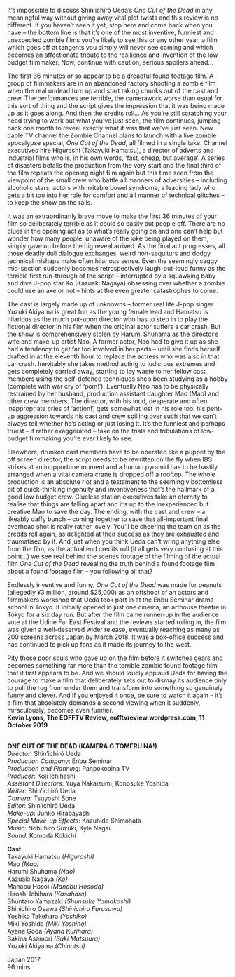 

It’s impossible to discuss Shin’ichirô Ueda’s _One Cut of the Dead_ in any meaningful way without giving away vital plot twists and this review is no different. If you haven’t seen it yet, stop here and come back when you have – the bottom line is that it’s one of the most inventive, funniest and unexpected zombie films you’re likely to see this or any other year, a film which goes off at tangents you simply will never see coming and which becomes an affectionate tribute to the resilience and invention of the low budget filmmaker.  Now, continue with caution, serious spoilers ahead…

The first 36 minutes or so appear to be a dreadful found footage film. A group of filmmakers are in an abandoned factory shooting a zombie film when the real undead turn up and start taking chunks out of the cast and crew. The performances are terrible, the camerawork worse than usual for this sort of thing and the script gives the impression that it was being made up as it goes along. And then the credits roll… As you’re still scratching your head trying to work out what you’ve just seen, the film continues, jumping back one month to reveal exactly what it was that we’ve just seen. New cable TV channel the Zombie Channel plans to launch with a live zombie apocalypse special, _One Cut of the Dead_, all filmed in a single take. Channel executives hire Higurashi (Takayuki Hamatsu), a director of adverts and industrial films who is, in his own words, ‘fast, cheap, but average’. A series of disasters befalls the production from the very start and the final third of the film repeats the opening night film again but this time seen from the viewpoint of the small crew who battle all manners of adversities – including alcoholic stars, actors with irritable bowel syndrome, a leading lady who gets a bit too into her role for comfort and all manner of technical glitches – to keep the show on the rails.

It was an extraordinarily brave move to make the first 36 minutes of your film so deliberately terrible as it could so easily put people off. There are no clues in the opening act as to what’s really going on and one can’t help but wonder how many people, unaware of the joke being played on them, simply gave up before the big reveal arrived. As the final act progresses, all those deadly dull dialogue exchanges, weird non-sequiturs and dodgy technical mishaps make often hilarious sense. Even the seemingly saggy mid-section suddenly becomes retrospectively laugh-out-loud funny as the terrible first run-through of the script – interrupted by a squawking baby and diva J-pop star Ko (Kazuaki Nagaya) obsessing over whether a zombie could use an axe or not – hints at the even greater catastrophes to come.

The cast is largely made up of unknowns – former real life J-pop singer Yuzuki Akiyama is great fun as the young female lead and Hamatsu is hilarious as the much put-upon director who has to step in to play the fictional director in his film when the original actor suffers a car crash. But the show is comprehensively stolen by Harumi Shuhama as the director’s wife and make-up artist Nao. A former actor, Nao had to give it up as she had a tendency to get far too involved in her parts – until she finds herself drafted in at the eleventh hour to replace the actress who was also in that car crash. Inevitably she takes method acting to ludicrous extremes and gets completely carried away, starting to lay waste to her fellow cast members using the self-defence techniques she’s been studying as a hobby (complete with war cry of ‘pom!’). Eventually Nao has to be physically restrained by her husband, production assistant daughter Mao (Mao) and other crew members. The director, with his loud, desperate and often inappropriate cries of ‘action!’, gets somewhat lost in his role too, his pent-up aggression towards his cast and crew spilling over such that we can’t always tell whether he’s acting or just losing it. It’s the funniest and perhaps truest – if rather exaggerated – take on the trials and tribulations of low-budget filmmaking you’re ever likely to see.

Elsewhere, drunken cast members have to be operated like a puppet by the off screen director, the script needs to be rewritten on the fly when IBS strikes at an inopportune moment and a human pyramid has to be hastily arranged when a vital camera crane is dropped off a rooftop. The whole production is an absolute riot and a testament to the seemingly bottomless pit of quick-thinking ingenuity and inventiveness that’s the hallmark of a good low budget crew. Clueless station executives take an eternity to realise that things are falling apart and it’s up to the inexperienced but creative Mao to save the day. The ending, with the cast and crew – a likeably daffy bunch – coming together to save that all-important final overhead shot is really rather lovely. You’ll be cheering the team on as the credits roll again, as delighted at their success as they are exhausted and traumatised by it. And just when you think Ueda can’t wring anything else from the film, as the actual end credits roll (it all gets very confusing at this point…) we see real behind the scenes footage of the filming of the actual film _One Cut of the Dead_ revealing the truth behind a found footage film about a found footage film – you following all that?

Endlessly inventive and funny, _One Cut of the Dead_ was made for peanuts (allegedly ¥3 million, around $25,000) as an offshoot of an actors and filmmakers workshop that Ueda took part in at the Enbu Seminar drama school in Tokyo. It initially opened in just one cinema, an arthouse theatre in Tokyo for a six day run. But after the film came runner-up in the audience vote at the Udine Far East Festival and the reviews started rolling in, the film was given a well-deserved wider release, eventually reaching as many as 200 screens across Japan by March 2018. It was a box-office success and has continued to pick up fans as it made its journey to the west.

Pity those poor souls who gave up on the film before it switches gears and becomes something far more than the terrible zombie found footage film that it first appears to be. And we should loudly applaud Ueda for having the courage to make a film that deliberately sets out to dismay its audience only to pull the rug from under them and transform into something so genuinely funny and clever. And if you enjoyed it once, be sure to watch it again – it’s a film that absolutely demands a second viewing when it suddenly, miraculously, becomes even funnier.  
**Kevin Lyons, The EOFFTV Review, eofftvreview.wordpress.com, 11 October 2019**
<br><br>

**ONE CUT OF THE DEAD (KAMERA O TOMERU NA!)**  
_Director_: Shin’ichirô Ueda  
_Production Company_: Enbu Seminar  
_Production and Planning_: Panpokopina TV  
_Producer_: Koji Ichihashi  
_Assistant Directors_: Yuya Nakaizumi,  Konosuke Yoshida  
_Writer_: Shin’ichirô Ueda  
_Camera_: Tsuyoshi Sone  
_Editor_: Shin’ichirô Ueda  
_Make-up_: Junko Hirabayashi  
_Special Make-up Effects_: Kazuhide Shimohata  
_Music_: Nobuhiro Suzuki, Kyle Nagai  
_Sound_: Komoda Kokichi

**Cast**  
Takayuki Hamatsu _(Higurashi)_  
Mao _(Mao)_  
Harumi Shuhama _(Nao)_  
Kazuaki Nagaya _(Ko)_  
Manabu Hosoi _(Manabu Hosoda)_  
Hiroshi Ichihara _(Kasahara)_  
Shuntaro Yamazaki _(Shunsuke Yamakoshi)_  
Shinichiro Osawa _(Shinichiro Furusawa)_  
Yoshiko Takehara _(Yoshiko)_  
Miki Yoshida _(Miki Yoshino)_  
Ayana Goda _(Ayana Kurihara)_  
Sakina Asamori _(Saki Matsuura)_  
Yuzuki Akiyama _(Chinatsu)_

Japan 2017  
96 mins
<br><br>
<!--stackedit_data:
eyJoaXN0b3J5IjpbLTEzMzU2NTM5NjNdfQ==
-->